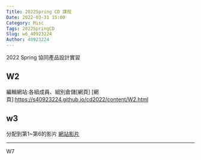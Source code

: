 ```yaml
---
Title: 2022Spring CD 課程
Date: 2022-03-31 15:00
Category: Misc
Tags: 2022SpringCD
Slug: w6_40923224
Author: 40923224
---
```


2022 Spring 協同產品設計實習

<!-- PELICAN_END_SUMMARY -->

W2
----
編輯網站:各組成員、組別倉儲[網頁]
[網頁]:https://s40923224.github.io/cd2022/content/W2.html

w3
----
分配到第1~第6的影片
[網站影片]

[網站影片]:https://s40923224.github.io/cd2022/content/W3.html
----
W7


